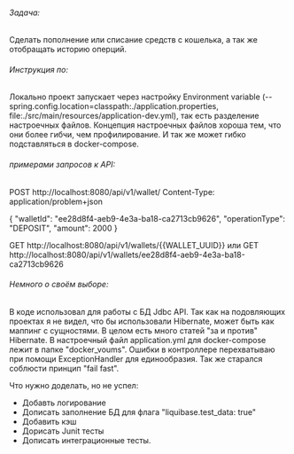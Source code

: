 ###### Задача:
Сделать пополнение или списание средств с кошелька,
а так же отобращать историю оперций.

###### Инструкция по:
Локально проект запускает через настройку Environment variable
(--spring.config.location=classpath:./application.properties, file:./src/main/resources/application-dev.yml),
так есть разделение настроечных файлов. Концепция настроечных файлов хороша тем,
что они более гибчи, чем профилирование. И так же может гибко подставляться в docker-compose.

###### примерами запросов к API:
POST http://localhost:8080/api/v1/wallet/
Content-Type: application/problem+json

{
"walletId": "ee28d8f4-aeb9-4e3a-ba18-ca2713cb9626",
"operationType": "DEPOSIT",
"amount": 2000
}

GET http://localhost:8080/api/v1/wallets/{{WALLET_UUID}} 
или
GET http://localhost:8080/api/v1/wallets/ee28d8f4-aeb9-4e3a-ba18-ca2713cb9626


###### Немного о своём выборе:
В коде использовал для работы с БД Jdbc API. Так как на подовляющих
проектах я не видел, что бы использовали Hibernate, может быть как маппинг с сущностями.
В целом есть много статей "за и против" Hibernate.
В настроечный файл application.yml для docker-compose лежит
в папке "docker_voums".
Ошибки в контроллере перехватываю при помощи ExceptionHandler для единообразия.
Так же старался соблюсти принцип "fail fast".



Что нужно доделать, но не успел:
- Добавть логирование
- Дописать заполнение БД для флага "liquibase.test_data: true"
- Добавить кэш
- Дорисать Junit тесты
- Дописать интеграционные тесты.